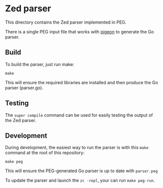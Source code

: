 # Zed parser

This directory contains the Zed parser implemented in PEG.

There is a single PEG input file that works with
[pigeon](https://github.com/mna/pigeon) to generate the Go parser.

## Build

To build the parser, just run make:

`make`

This will ensure the required libraries are installed and then produce the Go
parser (parser.go).

## Testing

The `super compile` command can be used for easily testing the output of
the Zed parser.

## Development

During development, the easiest way to run the parser
is with this `make` command at the root of this repository:
```
make peg
```
This will ensure the PEG-generated Go parser is up to date with `parser.peg`

To update the parser and launch the `zc -repl`, your can run `make peg-run`.
